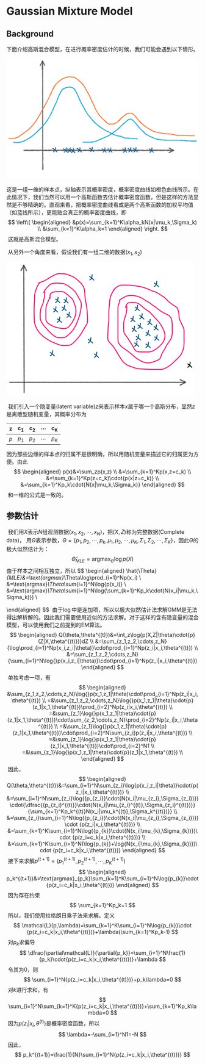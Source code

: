 # Gaussian Mixture Model

## Background

​	下面介绍高斯混合模型，在进行概率密度估计的时候，我们可能会遇到以下情形。

![8-1 概率密度估计](https://raw.githubusercontent.com/IshiKura-a/Machine_Learing/master/img/9_1.png)

​	这是一组一维的样本点，纵轴表示其概率密度，概率密度曲线如橙色曲线所示。在此情况下，我们当然可以用一个高斯函数去估计概率密度函数，但是这样的方法显然是不够精确的。直观来看，把概率密度曲线看成是两个高斯函数的加权平均值（如蓝线所示），更能贴合真正的概率密度曲线，即
$$
\left\{
\begin{aligned}
	&p(x)=\sum_{k=1}^K\alpha_kN(x|\mu_k,\Sigma_k) \\
	&\sum_{k=1}^K\alpha_k=1
\end{aligned}
\right.
$$
​	这就是高斯混合模型。

​	从另外一个角度来看，假设我们有一组二维的数据$(x_1,x_2)$

![9-2 2D](https://raw.githubusercontent.com/IshiKura-a/Machine_Learing/master/img/9_2.png)

​	我们引入一个隐变量(latent variable)$z$来表示样本$x$属于哪一个高斯分布，显然$z$是离散型随机变量，其概率分布为

| $\mathbf{z}$ | $\mathbf{c_1}$ | $\mathbf{c_2}$ | $\mathbf{\cdots}$ | $\mathbf{c_K}$ |
| :----------: | -------------- | -------------- | ----------------- | -------------- |
|     $p$      | $p_1$          | $p_2$          | $\cdots$          | $p_K$          |

​	因为那些边缘的样本点的归属不是很明确，所以用随机变量来描述它的归属更为方便。由此
$$
\begin{aligned}
	p(x)&=\sum_zp(x,z) \\
	&=\sum_{k=1}^Kp(x,z=c_k) \\
	&=\sum_{k=1}^Kp(z=c_k)\cdot{p(x|z=c_k)} \\
	&=\sum_{k=1}^Kp_k\cdot{N(x|\mu_k,\Sigma_k)}
\end{aligned}
$$
​	和一维的公式是一致的。

## 参数估计

​	我们用$X$表示$N$组观测数据$(x_1,x_2,\cdots,x_N)$，把$(X,Z)$称为完整数据(Complete data)， 用$\Theta$表示参数，$\Theta=\{p_1,p_2,\cdots,p_k,\mu_1,\mu_2,\cdots,\mu_K,\Sigma_1,\Sigma_2,\cdots,\Sigma_K\}$，因此$\Theta$的极大似然估计为：
$$
\hat{\Theta}_{MLE}=\text{argmax}_\Theta\log{p(X)}
$$
​	由于样本之间相互独立，所以
$$
\begin{aligned}
	\hat{\Theta}_{MLE}&=\text{argmax}_\Theta\log\prod_{i=1}^Np(x_i) \\
	&=\text{argmax}_\Theta\sum_{i=1}^N\log{p(x_i)} \\
	&=\text{argmax}_\Theta\sum_{i=1}^N\log(\sum_{k=1}^Kp_k\cdot{N(x_i|\mu_k,\Sigma_k)}) \\
	
\end{aligned}
$$
​	由于$\log$中是连加项，所以以极大似然估计法求解GMM是无法得出解析解的。因此我们需要使用近似的方法求解。对于这样的含有隐变量的混合模型，可以使用我们之前提到的EM算法。
$$
\begin{aligned}
	Q(\theta,\theta^{(t)})&=\int_z\log{p(X,Z|\theta)\cdot{p}(Z|X,\theta^{(t)})}dZ \\
	&=\sum_{z_1,z_2,\cdots,z_N}{\log\prod_{i=1}^Np(x_i,z_i|\theta)}\cdot\prod_{i=1}^Np(z_i|x_i,\theta^{(t)}) \\
	&=\sum_{z_1,z_2,\cdots,z_N}{\sum_{i=1}^N\log{}p(x_i,z_i|\theta)}\cdot\prod_{i=1}^Np(z_i|x_i,\theta^{(t)})
\end{aligned}
$$
​	单独考虑一项，有
$$
\begin{aligned}
	&\sum_{z_1,z_2,\cdots,z_N}\log{}p(x_1,z_1|\theta)\cdot\prod_{i=1}^Np(z_i|x_i,\theta^{(t)}) \\
	=&\sum_{z_1,z_2,\cdots,z_N}\log{}p(x_1,z_1|\theta)\cdot{p}(z_1|x_1,\theta^{(t)})\prod_{i=2}^Np(z_i|x_i,\theta^{(t)}) \\
	=&\sum_{z_1}\log{}p(x_1,z_1|\theta)\cdot{p}(z_1|x_1,\theta^{(t)})\cdot\sum_{z_2,\cdots,z_N}\prod_{i=2}^Np(z_i|x_i,\theta^{(t)}) \\
	=&\sum_{z_1}\log{}p(x_1,z_1|\theta)\cdot{p}(z_1|x_1,\theta^{(t)})\cdot\prod_{i=2}^N\sum_{z_i}p(z_i|x_i,\theta^{(t)}) \\
	=&\sum_{z_1}\log{}p(x_1,z_1|\theta)\cdot{p}(z_1|x_1,\theta^{(t)})\cdot\prod_{i=2}^N1 \\
	=&\sum_{z_1}\log{}p(x_1,z_1|\theta)\cdot{p}(z_1|x_1,\theta^{(t)}) \\
\end{aligned}
$$
​	因此，
$$
\begin{aligned}
	Q(\theta,\theta^{(t)})&=\sum_{i=1}^N\sum_{z_i}\log{p(x_i,z_i|\theta)}\cdot{p(z_i|x_i,\theta^{(t)})} \\
	&=\sum_{i=1}^N\sum_{z_i}\log({p_{z_i}}\cdot{N(x_i|\mu_{z_i},\Sigma_{z_i})})\cdot{\dfrac{{p_{z_i}^{(t)}}\cdot{N(x_i|\mu_{z_i}^{(t)},\Sigma_{z_i}^{(t)})}}{\sum_{k=1}^Kp_k^{(t)}N(x_i|\mu_k^{(t)},\Sigma_k^{(t)})}} \\
	&=\sum_{z_i}\sum_{i=1}^N\log({p_{z_i}}\cdot{N(x_i|\mu_{z_i},\Sigma_{z_i})})\cdot {p(z_i|x_i,\theta^{(t)})} \\
	&=\sum_{k=1}^K\sum_{i=1}^N\log({p_{k}}\cdot{N(x_i|\mu_{k},\Sigma_{k})})\cdot {p(z_i=c_k|x_i,\theta^{(t)})} \\
	&=\sum_{k=1}^K\sum_{i=1}^N(\log{p_{k}}+\log{N(x_i|\mu_{k},\Sigma_{k})})\cdot {p(z_i=c_k|x_i,\theta^{(t)})}
\end{aligned}
$$
​	接下来求解$p^{(t+1)}=(p_1^{(t+1)},p_2^{(t+1)},\cdots,p_K^{(t+1)})$
$$
\begin{aligned}
	p_k^{(t+1)}&=\text{argmax}_{p_k}\sum_{k=1}^K\sum_{i=1}^N\log{p_{k}}\cdot {p(z_i=c_k|x_i,\theta^{(t)})}
\end{aligned}
$$
​	因为存在约束
$$
\sum_{k=1}^Kp_k=1
$$
​	所以，我们使用拉格朗日乘子法来求解。定义
$$
\mathcal{L}(p,\lambda)=\sum_{k=1}^K\sum_{i=1}^N\log{p_{k}}\cdot {p(z_i=c_k|x_i,\theta^{(t)})}+\lambda(\sum_{k=1}^Kp_k-1)
$$
​	对$p_k$求偏导
$$
\dfrac{\partial\mathcal{L}}{\partial{p_k}}=\sum_{i=1}^N\frac{1}{p_k}\cdot{p(z_i=c_k|x_i,\theta^{(t)})}+\lambda
$$
​	令其为0，则
$$
\sum_{i=1}^N{p(z_i=c_k|x_i,\theta^{(t)})}+p_k\lambda=0
$$
​	对$k$进行求和，有
$$
\sum_{i=1}^N\sum_{k=1}^K{p(z_i=c_k|x_i,\theta^{(t)})}+\sum_{k=1}^Kp_k\lambda=0
$$
​	因为$p(z_i|x_i,\theta^{(t)})$是概率密度函数，所以
$$
\lambda=-\sum_{i=1}^N1=-N
$$
​	因此，
$$
p_k^{(t+1)}=\frac{1}{N}\sum_{i=1}^N{p(z_i=c_k|x_i,\theta^{(t)})}
$$
​	